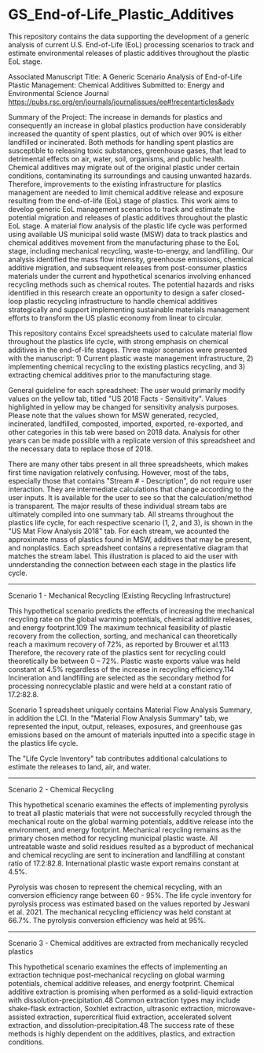 # GS_End-of-Life_Plastic_Additives
This repository contains the data supporting the development of a generic analysis of current U.S. End-of-Life (EoL) processing scenarios to track and estimate environmental releases of plastic additives throughout the plastic EoL stage.

Associated Manuscript Title: A Generic Scenario Analysis of End-of-Life Plastic Management: Chemical Additives 
Submitted to: Energy and Environmental Science Journal
https://pubs.rsc.org/en/journals/journalissues/ee#!recentarticles&adv


Summary of the Project:
The increase in demands for plastics and consequently an increase in global plastics production have considerably increased the quantity of spent plastics, out of which over 90% is either landfilled or incinerated. Both methods for handling spent plastics are susceptible to releasing toxic substances, greenhouse gases, that lead to detrimental effects on air, water, soil, organisms, and public health. Chemical additives may migrate out of the original plastic under certain conditions, contaminating its surroundings and causing unwanted hazards. Therefore, improvements to the existing infrastructure for plastics management are needed to limit chemical additive release and exposure resulting from the end-of-life (EoL) stage of plastics. This work aims to develop generic EoL management scenarios to track and estimate the potential migration and releases of plastic additives throughout the plastic EoL stage. A material flow analysis of the plastic life cycle was performed using available US municipal solid waste (MSW) data to track plastics and chemical additives movement from the manufacturing phase to the EoL stage, including mechanical recycling, waste-to-energy, and landfilling. Our analysis identified the mass flow intensity, greenhouse emissions, chemical additive migration, and subsequent releases from post-consumer plastics materials under the current and hypothetical scenarios involving enhanced recycling methods such as chemical routes. The potential hazards and risks identified in this research create an opportunity to design a safer closed-loop plastic recycling infrastructure to handle chemical additives strategically and support implementing sustainable materials management efforts to transform the US plastic economy from linear to circular.


This repository contains Excel spreadsheets used to calculate material flow throughout the plastics life cycle, with strong emphasis on chemical additives in the end-of-life stages. Three major scenarios were presented with the manuscript: 1) Current plastic waste management infrastructure, 2) implementing chemical recycling to the existing plastics recycling, and 3) extracting chemical additives prior to the manufacturing stage. 

General guideline for each spreadsheet: The user would primarily modify values on the yellow tab, titled "US 2018 Facts - Sensitivity". Values highlighted in yellow may be changed for sensitivity analysis purposes. Please note that the values shown for MSW generated, recycled, incinerated, landfilled, composted, imported, exported, re-exported, and other categories in this tab were based on 2018 data. Analysis for other years can be made possible with a replicate version of this spreadsheet and the necessary data to replace those of 2018.

There are many other tabs present in all three spreadsheets, which makes first time navigation relatively confusing. However, most of the tabs, especially those that contains "Stream # - Description", do not require user interaction. They are intermediate calculations that change according to the user inputs. It is available for the user to see so that the calculation/method is transparent. The major results of these individual stream tabs are ultimately compiled into one summary tab. All streams throughout the plastics life cycle, for each respective scenario (1, 2, and 3), is shown in the "US Mat Flow Analysis 2018" tab. For each stream, we acounted the approximate mass of plastics found in MSW, additives that may be present, and nonplastics. Each spreadsheet contains a representative diagram that matches the stream label. This illustration is placed to aid the user with unnderstanding the connection between each stage in the plastics life cycle.


_____________________________________
Scenario 1 - Mechanical Recycling (Existing Recycling Infrastructure)

This hypothetical scenario predicts the effects of increasing the mechanical recycling rate on the global warming potentials, chemical additive releases, and energy footprint.109 The maximum technical feasibility of plastic recovery from the collection, sorting, and mechanical can theoretically reach a maximum recovery of 72%, as reported by Brouwer et al.113 Therefore, the recovery rate of the plastics sent for recycling could theoretically be between 0 – 72%. Plastic waste exports value was held constant at 4.5% regardless of the increase in recycling efficiency.114 Incineration and landfilling are selected as the secondary method for processing nonrecyclable plastic and were held at a constant ratio of 17.2:82.8. 

Scenario 1 spreadsheet uniquely contains Material Flow Analysis Summary, in addition the LCI. In the "Material Flow Analysis Summary" tab, we represented the input, output, releases, exposures, and greenhouse gas emissions based on the amount of materials inputted into a specific stage in the plastics life cycle. 

The "Life Cycle Inventory" tab contributes additional calculations to estimate the releases to land, air, and water. 

_____________________________________
Scenario 2 - Chemical Recycling

This hypothetical scenario examines the effects of implementing pyrolysis to treat all plastic materials that were not successfully recycled through the mechanical route on the global warming potentials, additive release into the environment, and energy footprint. Mechanical recycling remains as the primary chosen method for recycling municipal plastic waste.  All untreatable waste and solid residues resulted as a byproduct of mechanical and chemical recycling are sent to incineration and landfilling at constant ratio of 17.2:82.8. International plastic waste export remains constant  at 4.5%. 

Pyrolysis was chosen to represent the chemical recycling, with an conversion efficiency range between 60 - 95%. 
The life cycle inventory for pyrolysis process was estimated based on the values reported by Jeswani et al. 2021. The mechanical recycling efficiency was held constant at 66.7%. The pyrolysis conversion efficiency was held at 95%.

_____________________________________
Scenario 3 - Chemical additives are extracted from mechanically recycled plastics

This hypothetical scenario examines the effects of implementing an extraction technique post-mechanical recycling on global warming potentials, chemical additive releases, and energy footprint. Chemical additive extraction is promising when performed as a solid-liquid extraction with dissolution-precipitation.48 Common extraction types may include shake-flask extraction, Soxhlet extraction, ultrasonic extraction, microwave-assisted extraction, supercritical fluid extraction, accelerated solvent extraction, and dissolution-precipitation.48 The success rate of these methods is highly dependent on the additives, plastics, and extraction conditions. 
